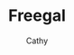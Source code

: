 ---
layout: post
title: Freegal
author: Cathy
section: books-movies-music
categories: [books-movies-music, cathy]
audience: ""
keywords: ""
goals: ""
actions: ""
---